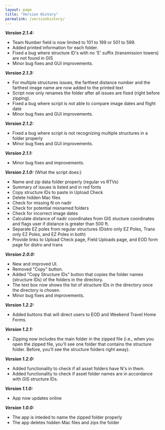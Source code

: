```yaml
---
layout: page
title: "Version History"
permalink: /versionhistory/
---
```


***Version 2.1.4:***
  - Team Number field is now limited to 101 to 199 or 501 to 599.
  - Added printed information for each folder.
  - Fixed a bug where structure ID's with no 'E' suffix (transmission towers) are not found in GIS
  - Minor bug fixes and GUI improvements.

***Version 2.1.3:***
  - For multiple structures issues, the farthest distance number and the farthest image name are now added to the printed text
  - Script now only renames the folder after all issues are fixed (right before zipping).
  - Fixed a bug where script is not able to compare image dates and flight date 
  - Minor bug fixes and GUI improvements.

***Version 2.1.2:***
  - Fixed a bug where script is not recognizing multiple structures in a folder properly
  - Minor bug fixes and GUI improvements.

***Version 2.1.1:***
  - Minor bug fixes and improvements.

***Version 2.1.0:*** (What the script does:)
  - Name and zip data folder properly (regular vs RTVs)
  - Summary of issues is listed and in red fonts
  - Copy structure IDs to paste in Upload Check
  - Delete hidden Mac files
  - Check for missing N on nadir
  - Check for potential misnamed folders
  - Check for incorrect image dates
  - Calculate distance of nadir coordinates from GIS stucture coordinates and flags user if distance is greater than 500 ft.
  - Separate EZ poles from regular structures (Distro only EZ Poles, Trans only EZ Poles, and EZ Poles in both)
  - Provide links to Upload Check page, Field Uploads page, and EOD form page for distro and trans

***Version 2.0.0:***
  - New and improved UI.
  - Removed "Copy" button.
  - Added "Copy Structure IDs" button that copies the folder names (structure IDs) of the folders in the directory.
  - The text box now shows the list of structure IDs in the directory once the directory is chosen.
  - Minor bug fixes and improvements.

***Version 1.2.2:***
  - Added buttons that will direct users to EOD and Weekend Travel Home Forms.

***Version 1.2.1:***
  - Zipping now includes the main folder in the zipped file (i.e., when you open the zipped file, you'll see one folder that contains the structure folder. Before, you'll see the structure folders right away).

***Version 1.2.0:***
  - Added functionality to check if all asset folders have N's in them.
  - Added functionality to check if asset folder names are in accordance with GIS structure IDs.

***Version 1.1.0:***
  - App now updates online

***Version 1.0.0:***
  - The app is inteded to name the zipped folder properly
  - The app deletes hidden Mac files and zips the folder